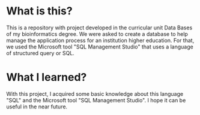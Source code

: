 # What is this? 
This is a repository with  project developed in the curricular unit Data Bases of my bioinformatics degree.
We were asked to create a database to help manage the application process for an institution higher education. 
For that, we used the Microsoft tool "SQL Management Studio" that uses a language of structured query or SQL.

# What I learned?
With this project, I acquired some basic knowledge about this language "SQL" and the Microsoft tool "SQL Management Studio".
I hope it can be useful in the near future.
